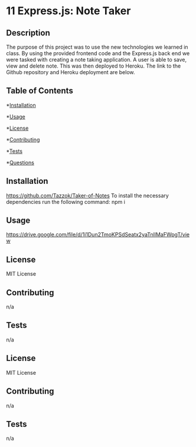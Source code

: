 # 11 Express.js: Note Taker

## Description
The purpose of this project was to use the new technologies we learned in class. By using the provided frontend code and the Express.js back end we were tasked with creating a note taking application. A user is able to save, view and delete note. This was then deployed to Heroku. The link to the Github repository and Heroku deployment are below.


## Table of Contents
*[Installation](#installation)

*[Usage](#usage)

*[License](#license)

*[Contributing](#contributing)

*[Tests](#tests)

*[Questions](#questions)


## Installation

https://github.com/Tazzok/Taker-of-Notes
To install the necessary dependencies run the following command:
npm i

## Usage
https://drive.google.com/file/d/1i1Dun2TmoKPSdSeatx2yaTnllMaFWpgT/view

## License
MIT License

## Contributing
n/a

## Tests
n/a


## License
MIT License

## Contributing
n/a

## Tests
n/a
